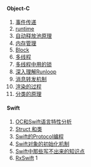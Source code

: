 #### Object-C

1. [事件传递](https://blog.ibireme.com/2015/05/18/runloop/#more-41710)
2. [runtime]()
3. [自动释放池原理]()
4. [内存管理]()
5. [Block]()
6. [多线程]()
7. [多线程中用的锁]()
8. [深入理解Runloop]()
9. [消息转发机制]()
10. [渲染的过程]()
11. [分类的原理]()



#### Swift

1. [OC和Swift语言特性分析]()
2. [Struct 和类]()
3. [Swift的Protocol编程]()
4. [Swift对象的初始化机制]()
5. [Swift中那些写不出来的知识点]()
6. [RxSwift]()
1
